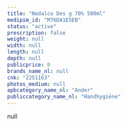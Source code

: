 ```yaml
---
title: "Nedalco Des g 70% 500ml"
medipim_id: "M76DA1E5EB"
status: "active"
prescription: false
weight: null
width: null
length: null
depth: null
publicprice: 0
brands_name_nl: null
cnk: "2251163"
photos_medium: null
apbcategory_name_nl: "Ander"
publiccategory_name_nl: "Handhygiëne"
---
```

null
